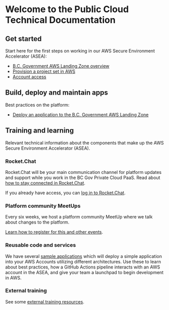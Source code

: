 # Welcome to the Public Cloud Technical Documentation

## Get started

Start here for the first steps on working in our AWS Secure Environment Accelerator (ASEA):

* [B.C. Government AWS Landing Zone overview](bc-govs-aws-landing-zone-overview.md)
* [Provision a project set in AWS](provision-a-project-set.md)
* [Account access](provision-a-project-set.md#account-access)

## Build, deploy and maintain apps

Best practices on the platform:

* [Deploy an application to the  B.C. Government AWS Landing Zone](deploy-an-app-to-bc-govs-aws-landing-zone.md)

<!--
Make sure to keep the page titles with the exact name of pages throughout the documentation

E.g "Deploy an application to the  B.C. Government AWS Landing Zone" cannot be called Build and deploy an application" as well.  This helps avoid any confusion to the user and our naming  through our public tech docs

* Maintain an application (coming soon) 
* Retire an application (coming soon) 
-->

## Training and learning

Relevant technical information about the components that make up the AWS Secure Environment Accelerator (ASEA).

<!-- ### Learn about the AWS Secure Environment Accelerator (ASEA) -->
<!-- * [Technical architecture](technical-architecture.md) -->
<!-- * [Networking](networking.md) -->

### Rocket.Chat

Rocket.Chat will be your main communication channel for platform updates and support while you work in the BC Gov Private Cloud PaaS. Read about [how to stay connected in Rocket.Chat](https://digital.gov.bc.ca/cloud/services/public/get-support/#contact).

If you already have access, you can
[log in to Rocket.Chat](https://chat.developer.gov.bc.ca).

### Platform community MeetUps

Every six weeks, we host a platform community MeetUp where we talk about changes to the platform.

[Learn how to register for this and other events](https://digital.gov.bc.ca/cloud/services/public/get-support/#contact).

### Reusable code and services

We have several [sample applications](deploy-an-app-to-bc-govs-aws-landing-zone.md#sample-applications) which will deploy a simple application into your AWS Accounts utilizing different architectures. Use these to learn about best practices, how a GitHub Actions pipeline interacts with an AWS account in the ASEA, and give your team a launchpad to begin development in AWS.

### External training

See some [external training resources](https://digital.gov.bc.ca/cloud/services/public/get-support/#training).

<!-- ## Get support on the platform
* [Troubleshooting and support](troubleshooting-and-support.md) -->